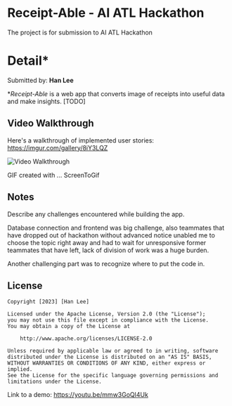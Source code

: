 # Receipt-Able - AI ATL Hackathon

The project is for submission to AI ATL Hackathon

# Detail*

Submitted by: **Han Lee**

**Receipt-Able* is a web app that converts image of receipts into useful data and make insights. [TODO] 
 
## Video Walkthrough

Here's a walkthrough of implemented user stories: https://imgur.com/gallery/8iY3LQZ

<img src='https://imgur.com/gallery/8iY3LQZ' title='Video Walkthrough' width='' alt='Video Walkthrough' />

<!-- Replace this with whatever GIF tool you used! -->
GIF created with ... ScreenToGif  
<!-- Recommended tools:
[Kap](https://getkap.co/) for macOS
[ScreenToGif](https://www.screentogif.com/) for Windows
[peek](https://github.com/phw/peek) for Linux. -->

## Notes

Describe any challenges encountered while building the app.

Database connection and frontend was big challenge, also teammates that have dropped out of hackathon without advanced notice unabled me to choose the topic right away and had to wait for unresponsive former teammates that have left, lack of division of work was a huge burden.

Another challenging part was to recognize where to put the code in. 

## License

    Copyright [2023] [Han Lee]

    Licensed under the Apache License, Version 2.0 (the "License");
    you may not use this file except in compliance with the License.
    You may obtain a copy of the License at

        http://www.apache.org/licenses/LICENSE-2.0

    Unless required by applicable law or agreed to in writing, software
    distributed under the License is distributed on an "AS IS" BASIS,
    WITHOUT WARRANTIES OR CONDITIONS OF ANY KIND, either express or implied.
    See the License for the specific language governing permissions and
    limitations under the License.






Link to a demo: https://youtu.be/mmw3GoQl4Uk
